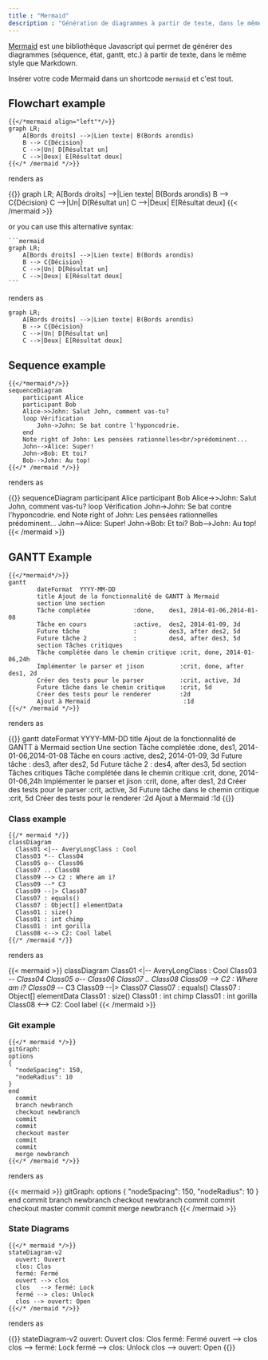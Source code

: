```yaml
---
title : "Mermaid"
description : "Génération de diagrammes à partir de texte, dans le même style que Markdown"
---
```


[Mermaid](https://mermaidjs.github.io/) est une bibliothèque Javascript qui permet de générer des diagrammes (séquence, état, gantt, etc.) à partir de texte, dans le même style que Markdown.

Insérer votre code Mermaid dans un shortcode `mermaid` et c'est tout.

## Flowchart example
    {{</*mermaid align="left"*/>}}
    graph LR;
        A[Bords droits] -->|Lien texte| B(Bords arondis)
        B --> C{Décision}
        C -->|Un| D[Résultat un]
        C -->|Deux| E[Résultat deux]
    {{</* /mermaid */>}}

renders as

{{<mermaid align="left">}}
graph LR;
    A[Bords droits] -->|Lien texte| B(Bords arondis)
    B --> C{Décision}
    C -->|Un| D[Résultat un]
    C -->|Deux| E[Résultat deux]
{{< /mermaid >}}

or you can use this alternative syntax:

    ```mermaid
    graph LR;
        A[Bords droits] -->|Lien texte| B(Bords arondis)
        B --> C{Décision}
        C -->|Un| D[Résultat un]
        C -->|Deux| E[Résultat deux]
    ```

renders as

```mermaid
graph LR;
    A[Bords droits] -->|Lien texte| B(Bords arondis)
    B --> C{Décision}
    C -->|Un| D[Résultat un]
    C -->|Deux| E[Résultat deux]
```

## Sequence example

    {{</*mermaid*/>}}
    sequenceDiagram
        participant Alice
        participant Bob
        Alice->>John: Salut John, comment vas-tu?
        loop Vérification
            John->John: Se bat contre l'hyponcodrie.
        end
        Note right of John: Les pensées rationnelles<br/>prédominent...
        John-->Alice: Super!
        John->Bob: Et toi?
        Bob-->John: Au top!
    {{</* /mermaid */>}}

renders as

{{<mermaid>}}
sequenceDiagram
    participant Alice
    participant Bob
    Alice->>John: Salut John, comment vas-tu?
    loop Vérification
        John->John: Se bat contre l'hyponcodrie.
    end
    Note right of John: Les pensées rationnelles<br/>prédominent...
    John-->Alice: Super!
    John->Bob: Et toi?
    Bob-->John: Au top!
{{< /mermaid >}}

## GANTT Example

    {{</*mermaid*/>}}
    gantt
            dateFormat  YYYY-MM-DD
            title Ajout de la fonctionnalité de GANTT à Mermaid
            section Une section
            Tâche complétée            :done,    des1, 2014-01-06,2014-01-08
            Tâche en cours             :active,  des2, 2014-01-09, 3d
            Future tâche               :         des3, after des2, 5d
            Future tâche 2             :         des4, after des3, 5d
            section Tâches critiques
            Tâche complétée dans le chemin critique :crit, done, 2014-01-06,24h
            Implémenter le parser et jison          :crit, done, after des1, 2d
            Créer des tests pour le parser          :crit, active, 3d
            Future tâche dans le chemin critique    :crit, 5d
            Créer des tests pour le renderer        :2d
            Ajout à Mermaid                          :1d
    {{</* /mermaid */>}}

renders as

{{<mermaid>}}
gantt
        dateFormat  YYYY-MM-DD
        title Ajout de la fonctionnalité de GANTT à Mermaid
        section Une section
        Tâche complétée            :done,    des1, 2014-01-06,2014-01-08
        Tâche en cours             :active,  des2, 2014-01-09, 3d
        Future tâche               :         des3, after des2, 5d
        Future tâche 2             :         des4, after des3, 5d
        section Tâches critiques
        Tâche complétée dans le chemin critique :crit, done, 2014-01-06,24h
        Implémenter le parser et jison          :crit, done, after des1, 2d
        Créer des tests pour le parser             :crit, active, 3d
        Future tâche dans le chemin critique        :crit, 5d
        Créer des tests pour le renderer           :2d
        Ajout à Mermaid                      :1d
{{</mermaid>}}

### Class example

    {{/* mermaid */}}
    classDiagram
      Class01 <|-- AveryLongClass : Cool
      Class03 *-- Class04
      Class05 o-- Class06
      Class07 .. Class08
      Class09 --> C2 : Where am i?
      Class09 --* C3
      Class09 --|> Class07
      Class07 : equals()
      Class07 : Object[] elementData
      Class01 : size()
      Class01 : int chimp
      Class01 : int gorilla
      Class08 <--> C2: Cool label
    {{/* /mermaid */}}

renders as

{{< mermaid >}}
classDiagram
  Class01 <|-- AveryLongClass : Cool
  Class03 *-- Class04
  Class05 o-- Class06
  Class07 .. Class08
  Class09 --> C2 : Where am i?
  Class09 --* C3
  Class09 --|> Class07
  Class07 : equals()
  Class07 : Object[] elementData
  Class01 : size()
  Class01 : int chimp
  Class01 : int gorilla
  Class08 <--> C2: Cool label
{{< /mermaid >}}

### Git example

    {{</* mermaid */>}}
    gitGraph:
    options
    {
      "nodeSpacing": 150,
      "nodeRadius": 10
    }
    end
      commit
      branch newbranch
      checkout newbranch
      commit
      commit
      checkout master
      commit
      commit
      merge newbranch
    {{</* /mermaid */>}}

renders as

{{< mermaid >}}
gitGraph:
options
{
  "nodeSpacing": 150,
  "nodeRadius": 10
}
end
  commit
  branch newbranch
  checkout newbranch
  commit
  commit
  checkout master
  commit
  commit
  merge newbranch
{{< /mermaid >}}

### State Diagrams

    {{</* mermaid */>}}
    stateDiagram-v2
      ouvert: Ouvert
      clos: Clos
      fermé: Fermé
      ouvert --> clos
      clos   --> fermé: Lock
      fermé --> clos: Unlock
      clos --> ouvert: Open
    {{</* /mermaid */>}}

renders as

{{<mermaid>}}
stateDiagram-v2
  ouvert: Ouvert
  clos: Clos
  fermé: Fermé
  ouvert --> clos
  clos   --> fermé: Lock
  fermé --> clos: Unlock
  clos --> ouvert: Open
{{</mermaid>}}
